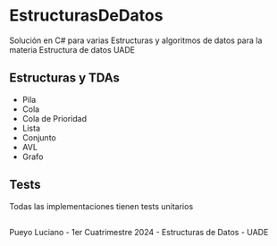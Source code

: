 # EstructurasDeDatos
Solución en C# para varias Estructuras y algoritmos de datos para la materia Estructura de datos UADE

## Estructuras y TDAs
- Pila
- Cola
- Cola de Prioridad
- Lista
- Conjunto
- AVL
- Grafo

## Tests
Todas las implementaciones tienen tests unitarios
  
##
Pueyo Luciano - 1er Cuatrimestre 2024 - Estructuras de Datos - UADE
